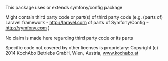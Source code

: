 This package uses or extends symfony/config package

Might contain third party code or part(s) of third party code
(e.g. (parts of) Laravel framework - http://laravel.com
of parts of Symfony/Config - http://symfony.com )

No claim is made here regarding third party code or its parts

Specific code not covered by other licenses is proprietary: Copyright (c) 2014 KochAbo Betriebs GmbH, Wien, Austria, www.kochabo.at
